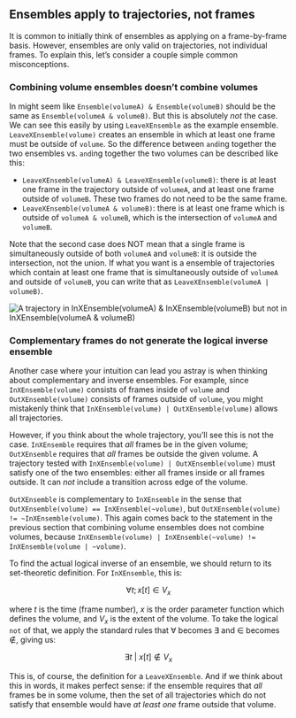 ## Ensembles apply to trajectories, not frames

It is common to initially think of ensembles as applying on a frame-by-frame
basis. However, ensembles are only valid on trajectories, not individual
frames. To explain this, let’s consider a couple simple common misconceptions.

### Combining volume ensembles doesn’t combine volumes

In might seem like `Ensemble(volumeA) & Ensemble(volumeB)` should be the same
as `Ensemble(volumeA & volumeB)`. But this is absolutely *not* the case. We can
see this easily by using `LeaveXEnsemble` as the example ensemble.
`LeaveXEnsemble(volume)` creates an ensemble in which at least one frame must
be outside of `volume`. So the difference between `and`ing together the two
ensembles vs. `and`ing together the two volumes can be described like this:

* `LeaveXEnsemble(volumeA) & LeaveXEnsemble(volumeB)`: there is at least one
frame in the trajectory outside of `volumeA`, and at least one frame outside of
`volumeB`. These two frames do not need to be the same frame.
* `LeaveXEnsemble(volumeA & volumeB)`: there is at least one frame which is
outside of `volumeA & volumeB`, which is the intersection of `volumeA` and
`volumeB`.

Note that the second case does NOT mean that a single frame is simultaneously
outside of both `volumeA` and `volumeB`: it is outside the intersection, not
the union. If what you want is a ensemble of trajectories which contain at
least one frame that is simultaneously outside of `volumeA` and outside of
`volumeB`, you can write that as `LeaveXEnsemble(volumeA | volumeB)`.

![A trajectory in `InXEnsemble(volumeA) & InXEnsemble(volumeB)` but not in
`InXEnsemble(volumeA & volumeB)`](ensembles_frames.png)

### Complementary frames do not generate the logical inverse ensemble

Another case where your intuition can lead you astray is when thinking about
complementary and inverse ensembles. For example, since `InXEnsemble(volume)`
consists of frames inside of `volume` and `OutXEnsemble(volume)` consists of
frames outside of `volume`, you might mistakenly think that
`InXEnsemble(volume) | OutXEnsemble(volume)` allows all trajectories.

However, if you think about the whole trajectory, you’ll see this is not the
case. `InXEnsemble` requires that *all* frames be in the given volume;
`OutXEnsemble` requires that *all* frames be outside the given volume. A
trajectory tested with `InXEnsemble(volume) | OutXEnsemble(volume)` must
satisfy one of the two ensembles: either all frames inside or all frames
outside. It can *not* include a transition across edge of the volume.

`OutXEnsemble` is complementary to `InXEnsemble` in the sense that
`OutXEnsemble(volume) == InXEnsemble(~volume)`, but  `OutXEnsemble(volume) !=
~InXEnsemble(volume)`. This again comes back to the statement in the previous
section that combining volume ensembles does not combine volumes, because
`InXEnsemble(volume) | InXEnsemble(~volume) != InXEnsemble(volume | ~volume)`.

To find the actual logical inverse of an ensemble, we should return to its
set-theoretic definition. For `InXEnsemble`, this is:

$$
\forall t; x[t] \in V_x
$$

where $t$ is the time (frame number), $x$ is the order parameter function which
defines the volume, and $V_x$ is the extent of the volume. To take the logical
`not` of that, we apply the standard rules that $\forall$ becomes $\exists$ and
$\in$ becomes $\notin$, giving us:

$$
\exists t\ |\ x[t] \notin V_x
$$

This is, of course, the definition for a `LeaveXEnsemble`. And if we think
about this in words, it makes perfect sense: if the ensemble requires that
*all* frames be in some volume, then the set of all trajectories which do not
satisfy that ensemble would have *at least one* frame outside that volume.
